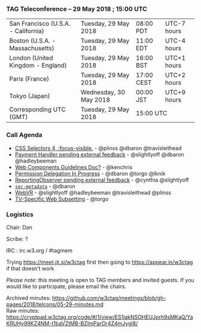 ### TAG Teleconference – 29 May 2018 ; 15:00 UTC

<table>
<tr><td> San Francisco (U.S.A. - California) <td> Tuesday, 29 May 2018 <td> 08:00 PDT <td> UTC-7 hours
<tr><td> Boston (U.S.A. - Massachusetts) <td> Tuesday, 29 May 2018 <td> 11:00 EDT <td> UTC-4 hours
<tr><td> London (United Kingdom - England) <td> Tuesday, 29 May 2018 <td> 16:00 BST <td> UTC+1 hours
<tr><td> Paris (France) <td> Tuesday, 29 May 2018 <td> 17:00 CEST <td> UTC+2 hours
<tr><td> Tokyo (Japan) <td> Wednesday, 30 May 2018 <td> 00:00 JST <td> UTC+9 hours
<tr><td> Corresponding UTC (GMT) <td> Tuesday, 29 May 2018 <td colspan=2> 15:00 UTC
</table>


### Call Agenda

* [CSS Selectors 4, :focus-visible.](https://github.com/w3ctag/design-reviews/issues/233) - @plinss @dbaron @travisleithead 
* [Payment Handler pending external feedback](https://github.com/w3ctag/design-reviews/issues/231) - @slightlyoff @dbaron @hadleybeeman
* [Web Components Guidelines Doc?](https://github.com/w3ctag/design-reviews/issues/227) - @kenchris
* [Permission Delegation In Progress](https://github.com/w3ctag/design-reviews/issues/225) - @dbaron @torgo @lknik
* [ReportingObserver pending external feedback](https://github.com/w3ctag/design-reviews/issues/195) - @cynthia @slightlyoff
* [`sec-metadata`](https://github.com/w3ctag/design-reviews/issues/280) - @dbaron
* [WebVR](https://github.com/w3ctag/design-reviews/issues/185) - @slightlyoff @hadleybeeman @travisleithead @plinss
* [TV-Specific Web Subsetting](https://github.com/w3ctag/design-reviews/issues/105) - @torgo


### Logistics

Chair: Dan

Scribe: ?

IRC : irc.w3.org / #tagmem

Trying https://meet.jit.si/w3ctag first then going to  https://appear.in/w3ctag if that doesn't work

*Please note*: this meeting is open to TAG members and invited guests. If you would like to participate, please email the chairs.

Archived minutes: https://github.com/w3ctag/meetings/blob/gh-pages/2018/telcons/05-29-minutes.md  
Raw minutes: https://cryptpad.w3ctag.org/code/#/1/view/ES1iakNSOHEUJprh9sMKaQ/YaKRUHy99KZ4NM-t1baVZtMB-BZImParOr4Z4mJygI8/
